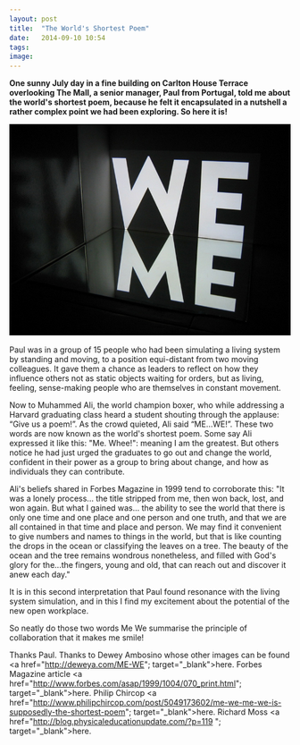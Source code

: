 ```yaml
---
layout: post
title:  "The World's Shortest Poem"
date:   2014-09-10 10:54
tags: 
image:
---
```


**One sunny July day in a fine building on Carlton House Terrace overlooking The Mall, a senior manager, Paul from Portugal, told me about the world's shortest poem, because he felt it encapsulated in a nutshell a rather complex point we had been exploring. So here it is!** 

![](/libb/images/ali-ambrosino.jpg)

Paul was in a group of 15 people who had been simulating a living system by standing and moving, to a position equi-distant from two moving colleagues. It gave them a chance as leaders to reflect on how they influence others not as static objects waiting for orders, but as living, feeling, sense-making people who are themselves in constant movement. 

Now to Muhammed Ali, the world champion boxer, who while addressing a Harvard graduating class heard a student shouting through the applause: “Give us a poem!”. As the crowd quieted, Ali said “ME…WE!”. These two words are now known as the world's shortest poem. Some say Ali expressed it like this: "Me. Whee!": meaning I am the greatest. But others notice he had just urged the graduates to go out and change the world, confident in their power as a group to bring about change, and how as individuals they can contribute. 

Ali's beliefs shared in Forbes Magazine in 1999 tend to corroborate this: "It was a lonely process... the title stripped from me, then won back, lost, and won again. But what I gained was... the ability to see the world that there is only one time and one place and one person and one truth, and that we are all contained in that time and place and person. We may find it convenient to give numbers and names to things in the world, but that is like counting the drops in the ocean or classifying the leaves on a tree. The beauty of the ocean and the tree remains wondrous nonetheless, and filled with God's glory for the...the fingers, young and old, that can reach out and discover it anew each day." 

It is in this second interpretation that Paul found resonance with the living system simulation, and in this I find my excitement about the potential of the new open workplace.

So neatly do those two words Me We summarise the principle of collaboration that it makes me smile!

Thanks Paul. Thanks to Dewey Ambosino whose other images can be found <a href="http://deweya.com/ME-WE"; target="_blank">here</a>. Forbes Magazine article <a href="http://www.forbes.com/asap/1999/1004/070_print.html"; target="_blank">here</a>. Philip Chircop <a href="http://www.philipchircop.com/post/5049173602/me-we-me-we-is-supposedly-the-shortest-poem"; target="_blank">here</a>. Richard Moss <a href="http://blog.physicaleducationupdate.com/?p=119 "; target="_blank">here</a>.